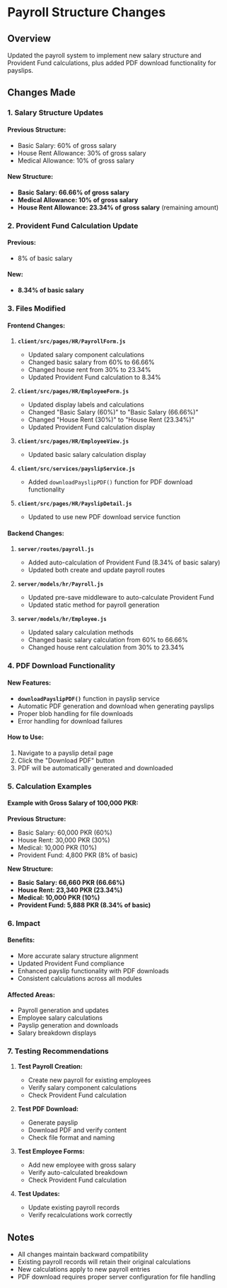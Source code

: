 # Payroll Structure Changes

## Overview
Updated the payroll system to implement new salary structure and Provident Fund calculations, plus added PDF download functionality for payslips.

## Changes Made

### 1. Salary Structure Updates

#### Previous Structure:
- Basic Salary: 60% of gross salary
- House Rent Allowance: 30% of gross salary  
- Medical Allowance: 10% of gross salary

#### New Structure:
- **Basic Salary: 66.66% of gross salary**
- **Medical Allowance: 10% of gross salary**
- **House Rent Allowance: 23.34% of gross salary** (remaining amount)

### 2. Provident Fund Calculation Update

#### Previous:
- 8% of basic salary

#### New:
- **8.34% of basic salary**

### 3. Files Modified

#### Frontend Changes:
1. **`client/src/pages/HR/PayrollForm.js`**
   - Updated salary component calculations
   - Changed basic salary from 60% to 66.66%
   - Changed house rent from 30% to 23.34%
   - Updated Provident Fund calculation to 8.34%

2. **`client/src/pages/HR/EmployeeForm.js`**
   - Updated display labels and calculations
   - Changed "Basic Salary (60%)" to "Basic Salary (66.66%)"
   - Changed "House Rent (30%)" to "House Rent (23.34%)"
   - Updated Provident Fund calculation display

3. **`client/src/pages/HR/EmployeeView.js`**
   - Updated basic salary calculation display

4. **`client/src/services/payslipService.js`**
   - Added `downloadPayslipPDF()` function for PDF download functionality

5. **`client/src/pages/HR/PayslipDetail.js`**
   - Updated to use new PDF download service function

#### Backend Changes:
1. **`server/routes/payroll.js`**
   - Added auto-calculation of Provident Fund (8.34% of basic salary)
   - Updated both create and update payroll routes

2. **`server/models/hr/Payroll.js`**
   - Updated pre-save middleware to auto-calculate Provident Fund
   - Updated static method for payroll generation

3. **`server/models/hr/Employee.js`**
   - Updated salary calculation methods
   - Changed basic salary calculation from 60% to 66.66%
   - Changed house rent calculation from 30% to 23.34%

### 4. PDF Download Functionality

#### New Features:
- **`downloadPayslipPDF()`** function in payslip service
- Automatic PDF generation and download when generating payslips
- Proper blob handling for file downloads
- Error handling for download failures

#### How to Use:
1. Navigate to a payslip detail page
2. Click the "Download PDF" button
3. PDF will be automatically generated and downloaded

### 5. Calculation Examples

#### Example with Gross Salary of 100,000 PKR:

**Previous Structure:**
- Basic Salary: 60,000 PKR (60%)
- House Rent: 30,000 PKR (30%)
- Medical: 10,000 PKR (10%)
- Provident Fund: 4,800 PKR (8% of basic)

**New Structure:**
- **Basic Salary: 66,660 PKR (66.66%)**
- **House Rent: 23,340 PKR (23.34%)**
- **Medical: 10,000 PKR (10%)**
- **Provident Fund: 5,888 PKR (8.34% of basic)**

### 6. Impact

#### Benefits:
- More accurate salary structure alignment
- Updated Provident Fund compliance
- Enhanced payslip functionality with PDF downloads
- Consistent calculations across all modules

#### Affected Areas:
- Payroll generation and updates
- Employee salary calculations
- Payslip generation and downloads
- Salary breakdown displays

### 7. Testing Recommendations

1. **Test Payroll Creation:**
   - Create new payroll for existing employees
   - Verify salary component calculations
   - Check Provident Fund calculation

2. **Test PDF Download:**
   - Generate payslip
   - Download PDF and verify content
   - Check file format and naming

3. **Test Employee Forms:**
   - Add new employee with gross salary
   - Verify auto-calculated breakdown
   - Check Provident Fund calculation

4. **Test Updates:**
   - Update existing payroll records
   - Verify recalculations work correctly

## Notes

- All changes maintain backward compatibility
- Existing payroll records will retain their original calculations
- New calculations apply to new payroll entries
- PDF download requires proper server configuration for file handling 
